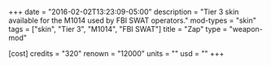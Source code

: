+++
date = "2016-02-02T13:23:09-05:00"
description = "Tier 3 skin available for the M1014 used by FBI SWAT operators."
mod-types = "skin"
tags = ["skin", "Tier 3", "M1014", "FBI SWAT"]
title = "Zap"
type = "weapon-mod"

[cost]
  credits = "320"
  renown = "12000"
  units = ""
  usd = ""
+++
